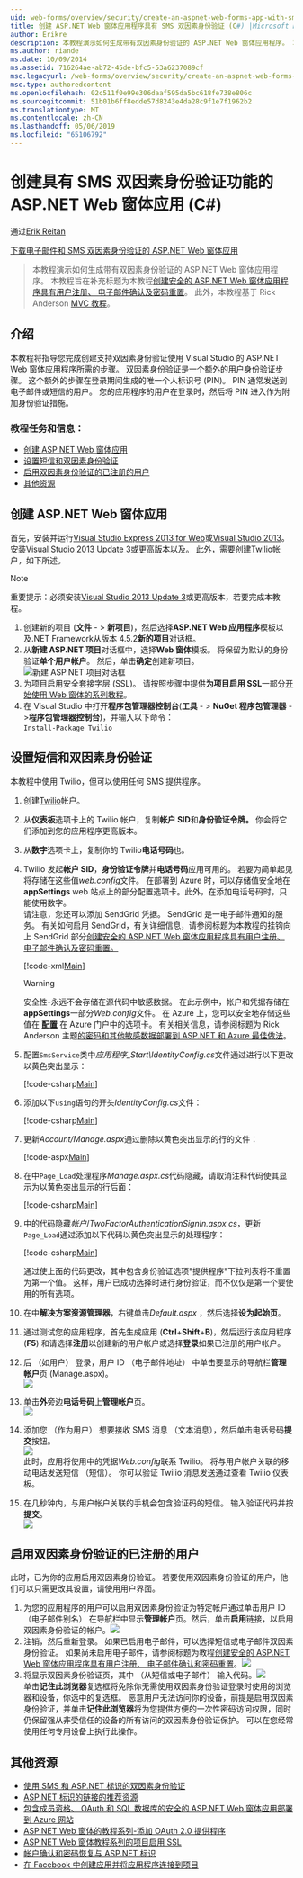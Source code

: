 ```yaml
---
uid: web-forms/overview/security/create-an-aspnet-web-forms-app-with-sms-two-factor-authentication
title: 创建 ASP.NET Web 窗体应用程序具有 SMS 双因素身份验证 (C#) |Microsoft Docs
author: Erikre
description: 本教程演示如何生成带有双因素身份验证的 ASP.NET Web 窗体应用程序。 本教程旨在补充标题为 Cr 教程...
ms.author: riande
ms.date: 10/09/2014
ms.assetid: 716264ae-ab72-45de-bfc5-53a6237089cf
msc.legacyurl: /web-forms/overview/security/create-an-aspnet-web-forms-app-with-sms-two-factor-authentication
msc.type: authoredcontent
ms.openlocfilehash: 02c511f0e99e306daaf595da5bc618fe738e806c
ms.sourcegitcommit: 51b01b6ff8edde57d8243e4da28c9f1e7f1962b2
ms.translationtype: MT
ms.contentlocale: zh-CN
ms.lasthandoff: 05/06/2019
ms.locfileid: "65106792"
---
```

# <a name="create-an-aspnet-web-forms-app-with-sms-two-factor-authentication-c"></a>创建具有 SMS 双因素身份验证功能的 ASP.NET Web 窗体应用 (C#)

通过[Erik Reitan](https://github.com/Erikre)

[下载电子邮件和 SMS 双因素身份验证的 ASP.NET Web 窗体应用](https://code.msdn.microsoft.com/ASPNET-Web-Forms-App-with-5a0ff94e)

> 本教程演示如何生成带有双因素身份验证的 ASP.NET Web 窗体应用程序。 本教程旨在补充标题为本教程[创建安全的 ASP.NET Web 窗体应用程序具有用户注册、 电子邮件确认及密码重置](create-a-secure-aspnet-web-forms-app-with-user-registration-email-confirmation-and-password-reset.md)。 此外，本教程基于 Rick Anderson [MVC 教程](../../../mvc/overview/security/aspnet-mvc-5-app-with-sms-and-email-two-factor-authentication.md)。

## <a name="introduction"></a>介绍

本教程将指导您完成创建支持双因素身份验证使用 Visual Studio 的 ASP.NET Web 窗体应用程序所需的步骤。 双因素身份验证是一个额外的用户身份验证步骤。 这个额外的步骤在登录期间生成的唯一个人标识号 (PIN)。 PIN 通常发送到电子邮件或短信的用户。 您的应用程序的用户在登录时，然后将 PIN 进入作为附加身份验证措施。

### <a name="tutorial-tasks-and-information"></a>教程任务和信息：

- [创建 ASP.NET Web 窗体应用](#createWebForms)
- [设置短信和双因素身份验证](#SMS)
- [启用双因素身份验证的已注册的用户](#use2FA)
- [其他资源](#addRes)

<a id="createWebForms"></a>
## <a name="create-an-aspnet-web-forms-app"></a>创建 ASP.NET Web 窗体应用

首先，安装并运行[Visual Studio Express 2013 for Web](https://go.microsoft.com/fwlink/?LinkId=299058)或[Visual Studio 2013](https://go.microsoft.com/fwlink/?LinkId=306566)。 安装[Visual Studio 2013 Update 3](https://go.microsoft.com/fwlink/?LinkId=390465)或更高版本以及。 此外，需要创建[Twilio](https://www.twilio.com/try-twilio)帐户，如下所述。

> [!NOTE]
> 重要提示：必须安装[Visual Studio 2013 Update 3](https://go.microsoft.com/fwlink/?LinkId=390465)或更高版本，若要完成本教程。

1. 创建新的项目 (**文件** - &gt; **新项目**)，然后选择**ASP.NET Web 应用程序**模板以及.NET Framework从版本 4.5.2**新的项目**对话框。
2. 从**新建 ASP.NET 项目**对话框中，选择**Web 窗体**模板。 将保留为默认的身份验证**单个用户帐户**。 然后，单击**确定**创建新项目。  
    ![新建 ASP.NET 项目对话框](create-an-aspnet-web-forms-app-with-sms-two-factor-authentication/_static/image1.png)
3. 为项目启用安全套接字层 (SSL)。 请按照步骤中提供**为项目启用 SSL**一部分[开始使用 Web 窗体的系列教程](../getting-started/getting-started-with-aspnet-45-web-forms/checkout-and-payment-with-paypal.md#SSLWebForms)。
4. 在 Visual Studio 中打开**程序包管理器控制台**(**工具** - &gt; **NuGet 程序包管理器** - &gt;**程序包管理器控制台**)，并输入以下命令：  
    `Install-Package Twilio`

<a id="SMS"></a>
## <a name="setup-sms-and-two-factor-authentication"></a>设置短信和双因素身份验证

本教程中使用 Twilio，但可以使用任何 SMS 提供程序。

1. 创建[Twilio](https://www.twilio.com/try-twilio)帐户。
2. 从**仪表板**选项卡上的 Twilio 帐户，复制**帐户 SID**和**身份验证令牌。** 你会将它们添加到您的应用程序更高版本。
3. 从**数字**选项卡上，复制你的 Twilio**电话号码**也。
4. Twilio 发起**帐户 SID**，**身份验证令牌**并**电话号码**应用可用的。 若要为简单起见将存储在这些值*web.config*文件。 在部署到 Azure 时，可以存储值安全地在**appSettings** web 站点上的部分配置选项卡。此外，在添加电话号码时，只能使用数字。   
   请注意，您还可以添加 SendGrid 凭据。 SendGrid 是一电子邮件通知的服务。 有关如何启用 SendGrid，有关详细信息，请参阅标题为本教程的挂钩向上 SendGrid 部分[创建安全的 ASP.NET Web 窗体应用程序具有用户注册、 电子邮件确认及密码重置。](create-a-secure-aspnet-web-forms-app-with-user-registration-email-confirmation-and-password-reset.md)

    [!code-xml[Main](create-an-aspnet-web-forms-app-with-sms-two-factor-authentication/samples/sample1.xml?highlight=2,6-10)]

    > [!WARNING]
    > 安全性-永远不会存储在源代码中敏感数据。 在此示例中，帐户和凭据存储在**appSettings**一部分*Web.config*文件。 在 Azure 上，您可以安全地存储这些值在 **[配置](https://blogs.msdn.com/b/webdev/archive/2014/06/04/queuebackgroundworkitem-to-reliably-schedule-and-run-long-background-process-in-asp-net.aspx)** 在 Azure 门户中的选项卡。 有关相关信息，请参阅标题为 Rick Anderson 主题[的密码和其他敏感数据部署到 ASP.NET 和 Azure 最佳做法](https://go.microsoft.com/fwlink/?LinkId=513141)。
5. 配置`SmsService`类中*应用程序\_Start\IdentityConfig.cs*文件通过进行以下更改以黄色突出显示： 

    [!code-csharp[Main](create-an-aspnet-web-forms-app-with-sms-two-factor-authentication/samples/sample2.cs?highlight=5-17)]
6. 添加以下`using`语句的开头*IdentityConfig.cs*文件： 

    [!code-csharp[Main](create-an-aspnet-web-forms-app-with-sms-two-factor-authentication/samples/sample3.cs?highlight=1-4)]
7. 更新*Account/Manage.aspx*通过删除以黄色突出显示的行的文件：  

    [!code-aspx[Main](create-an-aspnet-web-forms-app-with-sms-two-factor-authentication/samples/sample4.aspx?highlight=38,53,57-60,63,66,70,73)]
8. 在中`Page_Load`处理程序*Manage.aspx.cs*代码隐藏，请取消注释代码使其显示为以黄色突出显示的行后面： 

    [!code-csharp[Main](create-an-aspnet-web-forms-app-with-sms-two-factor-authentication/samples/sample5.cs?highlight=8)]
9. 中的代码隐藏*帐户*/*TwoFactorAuthenticationSignIn.aspx.cs*，更新`Page_Load`通过添加以下代码以黄色突出显示的处理程序： 

    [!code-csharp[Main](create-an-aspnet-web-forms-app-with-sms-two-factor-authentication/samples/sample6.cs?highlight=3-4,13)]

   通过使上面的代码更改，其中包含身份验证选项"提供程序"下拉列表将不重置为第一个值。 这样，用户已成功选择时进行身份验证，而不仅仅是第一个要使用的所有选项。
10. 在中**解决方案资源管理器**，右键单击*Default.aspx* ，然后选择**设为起始页**。
11. 通过测试您的应用程序，首先生成应用 (**Ctrl**+**Shift**+**B**)，然后运行该应用程序 (**F5**) 和请选择**注册**以创建新的用户帐户或选择**登录**如果已注册的用户帐户。
12. 后 （如用户） 登录，用户 ID （电子邮件地址） 中单击要显示的导航栏**管理帐户**页 (Manage.aspx)。  
    ![](create-an-aspnet-web-forms-app-with-sms-two-factor-authentication/_static/image2.png)
13. 单击**外**旁边**电话号码**上**管理帐户**页。  
    ![](create-an-aspnet-web-forms-app-with-sms-two-factor-authentication/_static/image3.png)
14. 添加您 （作为用户） 想要接收 SMS 消息 （文本消息），然后单击电话号码**提交**按钮。   
    ![](create-an-aspnet-web-forms-app-with-sms-two-factor-authentication/_static/image4.png)  
    此时，应用将使用中的凭据*Web.config*联系 Twilio。 将与用户帐户关联的移动电话发送短信 （短信）。 你可以验证 Twilio 消息发送通过查看 Twilio 仪表板。
15. 在几秒钟内，与用户帐户关联的手机会包含验证码的短信。 输入验证代码并按**提交**。  
     ![](create-an-aspnet-web-forms-app-with-sms-two-factor-authentication/_static/image5.png)

<a id="use2FA"></a>
## <a name="enable-two-factor-authentication-for-a-registered-user"></a>启用双因素身份验证的已注册的用户

此时，已为你的应用启用双因素身份验证。 若要使用双因素身份验证的用户，他们可以只需更改其设置，请使用用户界面。 

1. 为您的应用程序的用户可以启用双因素身份验证为特定帐户通过单击用户 ID （电子邮件别名） 在导航栏中显示**管理帐户**页。然后，单击**启用**链接，以启用双因素身份验证的帐户。![](create-an-aspnet-web-forms-app-with-sms-two-factor-authentication/_static/image6.png)
2. 注销，然后重新登录。 如果已启用电子邮件，可以选择短信或电子邮件双因素身份验证。 如果尚未启用电子邮件，请参阅标题为教程[创建安全的 ASP.NET Web 窗体应用程序具有用户注册、 电子邮件确认和密码重置](create-a-secure-aspnet-web-forms-app-with-user-registration-email-confirmation-and-password-reset.md)。![](create-an-aspnet-web-forms-app-with-sms-two-factor-authentication/_static/image7.png)
3. 将显示双因素身份验证页，其中 （从短信或电子邮件） 输入代码。![](create-an-aspnet-web-forms-app-with-sms-two-factor-authentication/_static/image8.png)  
 单击**记住此浏览器**复选框将免除你无需使用双因素身份验证登录时使用的浏览器和设备，你选中的复选框。 恶意用户无法访问你的设备，前提是启用双因素身份验证，并单击**记住此浏览器**将为您提供方便的一次性密码访问权限，同时仍保留强从非受信任的设备的所有访问的双因素身份验证保护。 可以在您经常使用任何专用设备上执行此操作。

<a id="addRes"></a>
## <a name="additional-resources"></a>其他资源

- [使用 SMS 和 ASP.NET 标识的双因素身份验证](../../../identity/overview/features-api/two-factor-authentication-using-sms-and-email-with-aspnet-identity.md)
- [ASP.NET 标识的链接的推荐资源](../../../identity/overview/getting-started/aspnet-identity-recommended-resources.md)
- [包含成员资格、 OAuth 和 SQL 数据库的安全的 ASP.NET Web 窗体应用部署到 Azure 网站](https://azure.microsoft.com/documentation/articles/web-sites-dotnet-deploy-aspnet-webforms-app-membership-oauth-sql-database/)
- [ASP.NET Web 窗体的教程系列-添加 OAuth 2.0 提供程序](../getting-started/getting-started-with-aspnet-45-web-forms/checkout-and-payment-with-paypal.md#OAuthWebForms)
- [ASP.NET Web 窗体教程系列的项目启用 SSL](../getting-started/getting-started-with-aspnet-45-web-forms/checkout-and-payment-with-paypal.md#SSLWebForms)
- [帐户确认和密码恢复与 ASP.NET 标识](../../../identity/overview/features-api/account-confirmation-and-password-recovery-with-aspnet-identity.md)
- [在 Facebook 中创建应用并将应用程序连接到项目](../../../mvc/overview/security/create-an-aspnet-mvc-5-app-with-facebook-and-google-oauth2-and-openid-sign-on.md#fb)
